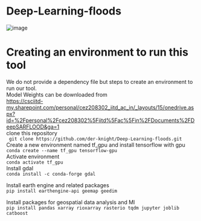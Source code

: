 # Deep-Learning-floods
![image](https://github.com/der-knight/Deep-Learning-floods/blob/main/Images/Methodology%20flood.jpg)
# Creating an environment to run this tool    
We do not provide a dependency file but steps to create an environment to run our tool.   
Model Weights can be downloaded from  
https://csciitd-my.sharepoint.com/personal/cez208302_iitd_ac_in/_layouts/15/onedrive.aspx?id=%2Fpersonal%2Fcez208302%5Fiitd%5Fac%5Fin%2FDocuments%2FDeepSARFLOOD&ga=1  
clone this repository   
```` git clone https://github.com/der-knight/Deep-Learning-floods.git````    
Create a new environment named tf_gpu and install tensorflow with gpu      
````conda create --name tf_gpu tensorflow-gpu   ````  
Activate environment  
````conda activate tf_gpu  ````  
Install gdal  
````conda install -c conda-forge gdal  ````  

Install earth engine and related packages  
````pip install earthengine-api geemap geedim  ````  

Install packages for geospatial data analysis and Ml  
````pip install pandas xarray rioxarray rasterio tqdm jupyter joblib catboost  ````
